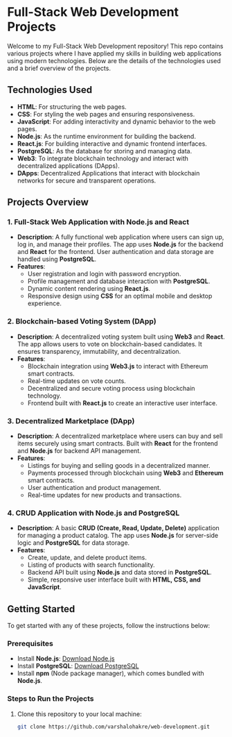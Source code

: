 # Full-Stack Web Development Projects

Welcome to my Full-Stack Web Development repository! This repo contains various projects where I have applied my skills in building web applications using modern technologies. Below are the details of the technologies used and a brief overview of the projects.

## Technologies Used
- **HTML**: For structuring the web pages.
- **CSS**: For styling the web pages and ensuring responsiveness.
- **JavaScript**: For adding interactivity and dynamic behavior to the web pages.
- **Node.js**: As the runtime environment for building the backend.
- **React.js**: For building interactive and dynamic frontend interfaces.
- **PostgreSQL**: As the database for storing and managing data.
- **Web3**: To integrate blockchain technology and interact with decentralized applications (DApps).
- **DApps**: Decentralized Applications that interact with blockchain networks for secure and transparent operations.

## Projects Overview

### 1. **Full-Stack Web Application with Node.js and React**
- **Description**: A fully functional web application where users can sign up, log in, and manage their profiles. The app uses **Node.js** for the backend and **React** for the frontend. User authentication and data storage are handled using **PostgreSQL**.
- **Features**:
  - User registration and login with password encryption.
  - Profile management and database interaction with **PostgreSQL**.
  - Dynamic content rendering using **React.js**.
  - Responsive design using **CSS** for an optimal mobile and desktop experience.

### 2. **Blockchain-based Voting System (DApp)**
- **Description**: A decentralized voting system built using **Web3** and **React**. The app allows users to vote on blockchain-based candidates. It ensures transparency, immutability, and decentralization.
- **Features**:
  - Blockchain integration using **Web3.js** to interact with Ethereum smart contracts.
  - Real-time updates on vote counts.
  - Decentralized and secure voting process using blockchain technology.
  - Frontend built with **React.js** to create an interactive user interface.

### 3. **Decentralized Marketplace (DApp)**
- **Description**: A decentralized marketplace where users can buy and sell items securely using smart contracts. Built with **React** for the frontend and **Node.js** for backend API management.
- **Features**:
  - Listings for buying and selling goods in a decentralized manner.
  - Payments processed through blockchain using **Web3** and **Ethereum** smart contracts.
  - User authentication and product management.
  - Real-time updates for new products and transactions.

### 4. **CRUD Application with Node.js and PostgreSQL**
- **Description**: A basic **CRUD (Create, Read, Update, Delete)** application for managing a product catalog. The app uses **Node.js** for server-side logic and **PostgreSQL** for data storage.
- **Features**:
  - Create, update, and delete product items.
  - Listing of products with search functionality.
  - Backend API built using **Node.js** and data stored in **PostgreSQL**.
  - Simple, responsive user interface built with **HTML, CSS, and JavaScript**.

## Getting Started

To get started with any of these projects, follow the instructions below:

### Prerequisites

- Install **Node.js**: [Download Node.js](https://nodejs.org/)
- Install **PostgreSQL**: [Download PostgreSQL](https://www.postgresql.org/)
- Install **npm** (Node package manager), which comes bundled with **Node.js**.

### Steps to Run the Projects

1. Clone this repository to your local machine:
   ```bash
   git clone https://github.com/varshalohakre/web-development.git
